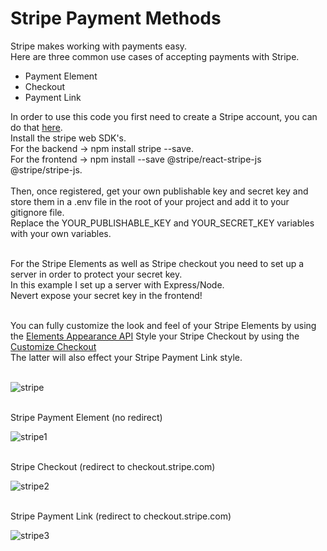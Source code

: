 

<h1>Stripe Payment Methods</h1>


Stripe makes working with payments easy.<br>
Here are three common use cases of accepting payments with Stripe.<br>

<ul>
<li>Payment Element</li>
<li>Checkout</li>
<li>Payment Link</li>
</ul>

In order to use this code you first need to create a Stripe account, you can do that <a href="https://dashboard.stripe.com/register?redirect=%2Ftest%2Fdashboard">here</a>.<br>
Install the stripe web SDK's.<br>
For the backend -> npm install stripe --save.<br>
For the frontend -> npm install --save @stripe/react-stripe-js @stripe/stripe-js.<br><br>
Then, once registered, get your own publishable key and secret key and store them in a .env file in the root of your project and add it to your gitignore file.<br>
Replace the YOUR_PUBLISHABLE_KEY and YOUR_SECRET_KEY variables with your own variables.<br><br>


For the Stripe Elements as well as Stripe checkout you need to set up a server in order to protect your secret key.<br>
In this example I set up a server with Express/Node.<br>
Nevert expose your secret key in the frontend!<br><br>


You can fully customize the look and feel of your Stripe Elements by using the <a href="https://stripe.com/docs/elements/appearance-api">Elements Appearance API</a>
Style your Stripe Checkout by using the <a href="https://stripe.com/docs/payments/checkout/customization">Customize Checkout</a><br>
The latter will also effect your Stripe Payment Link style.<br><br>


![stripe](https://user-images.githubusercontent.com/38325801/203768791-96d5e493-4d2e-4e51-8d1c-f8e85f06b174.png)<br><br>

Stripe Payment Element (no redirect)<p>
![stripe1](https://user-images.githubusercontent.com/38325801/203801299-235f29d6-ebf3-4a51-a0a2-388c2a8a0b85.png)<br><br>

Stripe Checkout (redirect to checkout.stripe.com)<p>
![stripe2](https://user-images.githubusercontent.com/38325801/203768809-f8684edc-85aa-45c3-8278-a679aba00834.png)<br><br>

Stripe Payment Link (redirect to checkout.stripe.com)<p>
![stripe3](https://user-images.githubusercontent.com/38325801/203768817-2f11ed52-bbf3-4ebe-a8c6-cb5df9b75439.png)<br><br>
